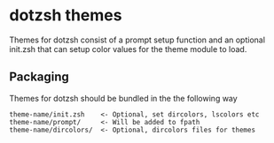 dotzsh themes
=============

Themes for dotzsh consist of a prompt setup function and an
optional init.zsh that can setup color values for the theme module
to load.

Packaging
---------

Themes for dotzsh should be bundled in the the following way

    theme-name/init.zsh    <- Optional, set dircolors, lscolors etc
    theme-name/prompt/     <- Will be added to fpath
    theme-name/dircolors/  <- Optional, dircolors files for themes


